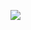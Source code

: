 
<p>
  <img src="https://github.com/rifkisarici/spring-boot-microservice/assets/44303623/7f5d0a30-b911-4171-9592-369d40985844">
</p>
